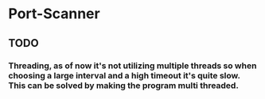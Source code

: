 # Port-Scanner

## TODO

### Threading, as of now it's not utilizing multiple threads so when choosing a large interval and a high timeout it's quite slow. This can be solved by making the program multi threaded.
